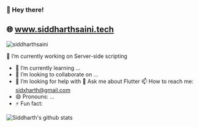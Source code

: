 ### 👋 Hey there!
## 🌐 www.siddharthsaini.tech
<p align="left"> <img src="https://komarev.com/ghpvc/?username=siddharthsaini" alt="siddharthsaini" /> </p>

🔭 I’m currently working on Server-side scripting
- 🌱 I’m currently learning ...
- 👯 I’m looking to collaborate on ...
- 🤔 I’m looking for help with 
💬 Ask me about Flutter
📫 How to reach me: sidxharth@gmail.com
- 😄 Pronouns: ...
- ⚡ Fun fact: 

![Siddharth's github stats](https://github-readme-stats.vercel.app/api?username=siddharthsaini&hide=["issues"]&show_icons=true)

